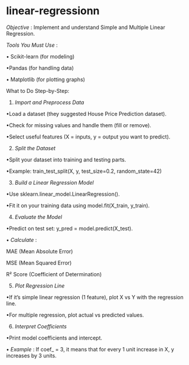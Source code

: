 # linear-regressionn
*Objective* :
Implement and understand Simple and Multiple Linear Regression.

 *Tools You Must Use* :

• Scikit-learn (for modeling)

•Pandas (for handling data)

• Matplotlib (for plotting graphs)

What to Do Step-by-Step:

1. *Import and Preprocess Data* 

•Load a dataset (they suggested House Price Prediction dataset).

•Check for missing values and handle them (fill or remove).

•Select useful features (X = inputs, y = output you want to predict).

2. *Split the Dataset* 

•Split your dataset into training and testing parts.

•Example: train_test_split(X, y, test_size=0.2, random_state=42)

3. *Build a Linear Regression Model* 

•Use sklearn.linear_model.LinearRegression().

•Fit it on your training data using model.fit(X_train, y_train).

4. *Evaluate the Model* 

•Predict on test set: y_pred = model.predict(X_test).

• *Calculate* :

MAE (Mean Absolute Error)

MSE (Mean Squared Error)

R² Score (Coefficient of Determination)

5. *Plot Regression Line* 

•If it’s simple linear regression (1 feature), plot X vs Y with the regression line.

•For multiple regression, plot actual vs predicted values.

6. *Interpret Coefficients* 

•Print model coefficients and intercept.

• *Example* : If coef_ = 3, it means that for every 1 unit increase in X, y increases by 3 units.

